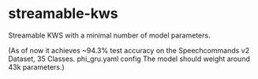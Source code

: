 # streamable-kws
Streamable KWS with a minimal number of model parameters.

(As of now it achieves ~94.3% test accuracy on the Speechcommands v2 Dataset, 35 Classes. phi_gru.yaml config The model should weight around 43k parameters.)
